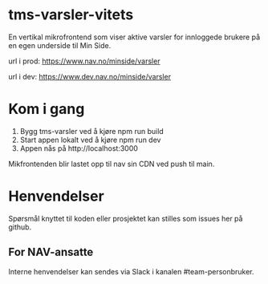 # tms-varsler-vitets

En vertikal mikrofrontend som viser aktive varsler for innloggede brukere på en egen underside til Min Side.

url i prod: https://www.nav.no/minside/varsler

url i dev: https://www.dev.nav.no/minside/varsler

# Kom i gang

1. Bygg tms-varsler ved å kjøre npm run build
2. Start appen lokalt ved å kjøre npm run dev
3. Appen nås på http://localhost:3000

Mikfrontenden blir lastet opp til nav sin CDN ved push til main.

# Henvendelser

Spørsmål knyttet til koden eller prosjektet kan stilles som issues her på github.

## For NAV-ansatte

Interne henvendelser kan sendes via Slack i kanalen #team-personbruker.
